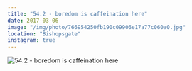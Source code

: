 ```yaml
---
title: "54.2 - boredom is caffeination here"
date: 2017-03-06
image: "/img/photo/766954250fb190c09906e17a77c060a0.jpg"
location: "Bishopsgate"
instagram: true
---
```


![54.2 - boredom is caffeination here](/img/photo/766954250fb190c09906e17a77c060a0.jpg)

